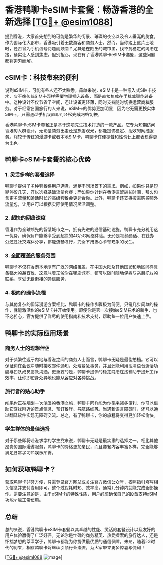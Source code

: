# 香港鸭聊卡eSIM卡套餐：畅游香港的全新选择 [[TG💪+ @esim1088](https://t.me/s/esim1088)]

提到香港，大家首先想到的可能是繁华的街景、璀璨的夜空以及令人垂涎的美食。作为国际化大都市，香港吸引着无数游客和商务人士。然而，当你踏上这片土地时，是否曾为手机信号问题而烦恼？尤其是在陌生的城市里，找不到稳定的网络连接，确实让人感到焦虑。但别担心，现在有了香港鸭聊卡eSIM卡套餐，这些问题都将迎刃而解。

## eSIM卡：科技带来的便利

说到eSIM卡，可能有些人还不太熟悉。简单来说，eSIM卡是一种嵌入式SIM卡技术，它不像传统SIM卡那样需要物理插入设备，而是直接集成在手机或智能设备中。这种设计不仅节省了空间，还让设备更轻薄，同时支持随时切换运营商和服务。对于经常出国旅行的人来说，eSIM卡的优势更加明显，因为它无需更换实体SIM卡，只需通过手机设置即可轻松完成网络切换。

香港鸭聊卡eSIM卡套餐正是基于这项先进技术打造的一款产品。它专为短期访问香港的人群设计，无论是商务出差还是旅游观光，都能提供稳定、高效的网络服务。相较于传统的漫游卡或者本地SIM卡，鸭聊卡在便捷性和性价比上都表现得更为出色。

## 鸭聊卡eSIM卡套餐的核心优势

### 1. 灵活多样的套餐选择

鸭聊卡提供了多种套餐供用户选择，满足不同场景下的需求。例如，如果你只是短期停留几天，可以选择基础流量套餐；而如果你计划在香港逗留较长时间，那么包含更多流量和通话时长的高级套餐会更适合你。此外，鸭聊卡还支持按需购买额外流量包，让用户可以根据实际使用情况灵活调整。

### 2. 超快的网络速度

香港作为全球领先的智慧城市之一，拥有先进的通信基础设施。鸭聊卡充分利用这一优势，确保用户能够享受到超快的4G/5G网络体验。无论是视频通话、在线办公还是社交媒体分享，都能流畅进行，完全不用担心卡顿现象的发生。

### 3. 全面覆盖的服务范围

鸭聊卡不仅在香港本地享有广泛的网络覆盖，在中国大陆及其他国家和地区同样具备强大的兼容性。这意味着无论你在哪座城市，都可以随时随地保持与亲朋好友的联系，享受无缝衔接的通信服务。

### 4. 极简的操作流程

与其他复杂的国际漫游方案相比，鸭聊卡的操作步骤极为简便。只需几步简单的操作，就能激活你的eSIM卡并开始使用。即便你是第一次接触eSIM技术的新手，也不必担心，官方提供了详尽的使用指南和技术支持，帮助每一位用户快速上手。

## 鸭聊卡的实际应用场景

### 商务人士的理想伴侣

对于频繁往返于内地与香港之间的商务人士而言，鸭聊卡无疑是最佳拍档。它可以保证你在会议中随时接收邮件通知，处理紧急事务，并且还能利用高清语音通话功能与团队成员高效沟通。更重要的是，鸭聊卡提供的稳定网络连接有助于提升工作效率，让你即使身处异地也能从容应对各种挑战。

### 旅行者的贴心助手

如果你正在规划一次浪漫的香港之旅，鸭聊卡同样能为你带来诸多便利。你可以借助它查找附近的景点信息、预订餐厅、导航路线等。当遇到语言障碍时，还可以通过翻译软件实现无障碍交流。总之，有了鸭聊卡，你的旅程将变得更加轻松愉快。

### 学生群体的最佳选择

对于那些即将赴港求学的学生党来说，鸭聊卡无疑是最实惠的选择之一。相比其他昂贵的国际漫游服务，鸭聊卡的价格更加亲民，而且套餐内容丰富多样，完全能够满足日常学习和娱乐所需。

## 如何获取鸭聊卡？

获取鸭聊卡非常方便，只需登录官方网站或关注官方微信公众号，按照指引填写相关信息并支付费用即可。整个过程耗时短、效率高，通常几分钟内就能完成全部操作。需要注意的是，由于eSIM卡的特殊性质，用户必须确保自己的设备支持eSIM功能才能正常使用。

## 总结

总的来说，香港鸭聊卡eSIM卡套餐以其卓越的性能、灵活的套餐设计以及友好的用户体验赢得了广泛好评。无论你是忙碌的商务精英、热爱探索的旅行达人，还是怀揣梦想的莘莘学子，鸭聊卡都能为你提供最优质的通信保障。未来，随着5G时代的到来，相信鸭聊卡将继续引领行业潮流，为大家带来更多惊喜与便利！

[[TG💪+ @esim1088](https://t.me/s/esim1088) ![Image](https://i.postimg.cc/4NQfJmqS/Snipaste-2025-05-13-00-14-12.png)]